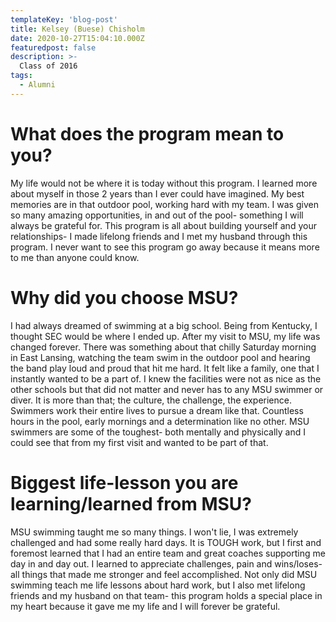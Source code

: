 ```yaml
---
templateKey: 'blog-post'
title: Kelsey (Buese) Chisholm
date: 2020-10-27T15:04:10.000Z
featuredpost: false
description: >-
  Class of 2016
tags:
  - Alumni
---
```


# What does the program mean to you?
My life would not be where it is today without this program. I learned more about myself in those 2 years than I ever could have imagined. My best memories are in that outdoor pool, working hard with my team. I was given so many amazing opportunities, in and out of the pool- something I will always be grateful for. This program is all about building yourself and your relationships- I made lifelong friends and I met my husband through this program. I never want to see this program go away because it means more to me than anyone could know.


# Why did you choose MSU?
I had always dreamed of swimming at a big school. Being from Kentucky, I thought SEC would be where I ended up. After my visit to MSU, my life was changed forever. There was something about that chilly Saturday morning in East Lansing, watching the team swim in the outdoor pool and hearing the band play loud and proud that hit me hard. It felt like a family, one that I instantly wanted to be a part of. I knew the facilities were not as nice as the other schools but that did not matter and never has to any MSU swimmer or diver. It is more than that; the culture, the challenge, the experience.  Swimmers work their entire lives to pursue a dream like that. Countless hours in the pool, early mornings and a determination like no other. MSU swimmers are some of the toughest- both mentally and physically and I could see that from my first visit and wanted to be part of that.

# Biggest life-lesson you are learning/learned from MSU?

MSU swimming taught me so many things. I won't lie, I was extremely challenged and had some really hard days. It is TOUGH work, but I first and foremost learned that I had an entire team and great coaches supporting me day in and day out. I learned to appreciate challenges, pain and wins/loses- all things that made me stronger and feel accomplished. Not only did MSU swimming teach me life lessons about hard work, but I also met lifelong friends and my husband on that team- this program holds a special place in my heart because it gave me my life and I will forever be grateful. 